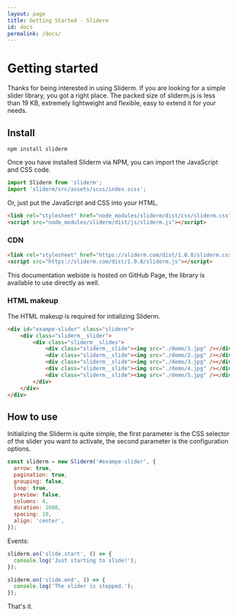 ```yaml
---
layout: page
title: Getting Started - Sliderm
id: docs
permalink: /docs/
---
```


# Getting started

Thanks for being interested in using Sliderm. If you are looking for a simple slider library, you got a right place. The packed size of sliderm.js is less than 19 KB, extremely lightweight and flexible, easy to extend it for your needs.


## Install

```
npm install sliderm
```

Once you have installed Sliderm via NPM, you can import the JavaScript and CSS code.

```javascript
import Sliderm from 'sliderm';
import 'sliderm/src/assets/scss/index.scss';
```

Or, just put the JavaScript and CSS into your HTML.

```html
<link rel="stylesheet" href="node_modules/sliderm/dist/css/sliderm.css">
<script src="node_modules/sliderm/dist/js/sliderm.js"></script>
```

### CDN

```html
<link rel="stylesheet" href="https://sliderm.com/dist/1.0.8/sliderm.css">
<script src="https://sliderm.com/dist/1.0.8/sliderm.js"></script>
```

This documentation webiste is hosted on GitHub Page, the library is available to use directly as well.

### HTML makeup

The HTML makeup is required for intializing Sliderm.

```html
<div id="exampe-slider" class="sliderm">
    <div class="sliderm__slider">
        <div class="sliderm__slides">
            <div class="sliderm__slide"><img src="./demo/1.jpg" /></div>
            <div class="sliderm__slide"><img src="./demo/2.jpg" /></div>
            <div class="sliderm__slide"><img src="./demo/3.jpg" /></div>
            <div class="sliderm__slide"><img src="./demo/4.jpg" /></div>
            <div class="sliderm__slide"><img src="./demo/5.jpg" /></div>
        </div>
    </div>
</div>
```

## How to use

Initializing the Sliderm is quite simple, the first parameter is the CSS selector of the slider you want to activate, the second parameter is the configuration options.

```javascript
const sliderm = new Sliderm('#exampe-slider', {
  arrow: true,
  pagination: true,
  grouping: false,
  loop: true,
  preview: false,
  columns: 4,
  duration: 1000,
  spacing: 10,
  align: 'center',
});
```

Events:

```javascript
sliderm.on('slide.start', () => {
  console.log('Just starting to slide!');
});

sliderm.on('slide.end', () => {
  console.log('The slider is stopped.');
});
```

That's it.
